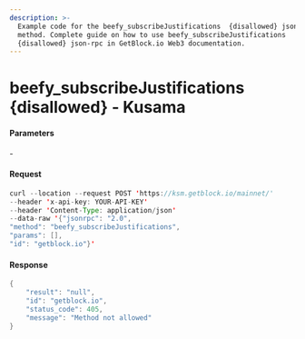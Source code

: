```yaml
---
description: >-
  Example code for the beefy_subscribeJustifications  {disallowed} json-rpc
  method. Сomplete guide on how to use beefy_subscribeJustifications 
  {disallowed} json-rpc in GetBlock.io Web3 documentation.
---
```


# beefy\_subscribeJustifications {disallowed} - Kusama

#### Parameters

\-

#### Request

```java
curl --location --request POST 'https://ksm.getblock.io/mainnet/' 
--header 'x-api-key: YOUR-API-KEY' 
--header 'Content-Type: application/json' 
--data-raw '{"jsonrpc": "2.0",
"method": "beefy_subscribeJustifications",
"params": [],
"id": "getblock.io"}'
```

#### Response

```java
{
    "result": "null",
    "id": "getblock.io",
    "status_code": 405,
    "message": "Method not allowed"
}
```

